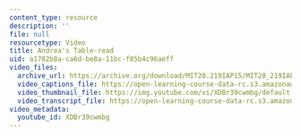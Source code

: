 ```yaml
---
content_type: resource
description: ''
file: null
resourcetype: Video
title: Andrea's Table-read
uid: a1782b8a-ca6d-be8a-11bc-f85b4c96aeff
video_files:
  archive_url: https://archive.org/download/MIT20.219IAP15/MIT20_219IAP15_D06_300k.mp4
  video_captions_file: https://open-learning-course-data-rc.s3.amazonaws.com/20-219-becoming-the-next-bill-nye-writing-and-hosting-the-educational-show-january-iap-2015/432ece25de455d9eb2edc494f7d7d80c_XDBr39cwmbg.vtt
  video_thumbnail_file: https://img.youtube.com/vi/XDBr39cwmbg/default.jpg
  video_transcript_file: https://open-learning-course-data-rc.s3.amazonaws.com/20-219-becoming-the-next-bill-nye-writing-and-hosting-the-educational-show-january-iap-2015/c0d0f57b15d27dc5270fb5863ea62d85_XDBr39cwmbg.pdf
video_metadata:
  youtube_id: XDBr39cwmbg
---
```

